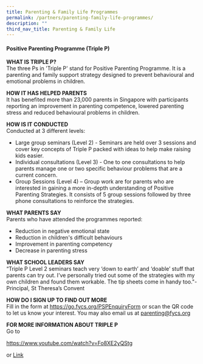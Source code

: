 ```yaml
---
title: Parenting & Family Life Programmes
permalink: /partners/parenting-family-life-programmes/
description: ""
third_nav_title: Parenting & Family Life
---
```

<h4>Positive Parenting Programme (Triple P)</h4>
<p><strong>WHAT IS TRIPLE P?<br /></strong>The three Ps in 'Triple P' stand for Positive Parenting Programme. It is a parenting and family support strategy designed to prevent behavioural and emotional problems in children.</p>
<p><strong>HOW IT HAS HELPED PARENTS&nbsp;<br /></strong>It has benefited more than 23,000 parents in Singapore with participants reporting an improvement in parenting competence, lowered parenting stress and reduced behavioural problems in children.</p>
<p><strong>HOW IS IT CONDUCTED<br /></strong>Conducted at 3 different levels:&nbsp;</p>
<ul>
<li>Large group seminars (Level 2) - Seminars are held over 3 sessions and cover key concepts of Triple P packed with ideas to help make raising kids easier.&nbsp;</li>
<li>Individual consultations (Level 3) - One to one consultations to help parents manage one or two specific behaviour problems that are a current concern.&nbsp;</li>
<li>Group Sessions (Level 4) &ndash; Group work are for parents who are interested in gaining a more in-depth understanding of Positive Parenting Strategies. It consists of 5 group sessions followed by three phone consultations to reinforce the strategies.&nbsp;</li>
</ul>
<p><strong>WHAT PARENTS SAY<br /></strong>Parents who have attended the programmes reported:&nbsp;</p>
<ul>
<li>Reduction in negative emotional state&nbsp;</li>
<li>Reduction in children's difficult behaviours&nbsp;</li>
<li>Improvement in parenting competency&nbsp;</li>
<li>Decrease in parenting stress&nbsp;</li>
</ul>
<p><strong>WHAT SCHOOL LEADERS SAY<br /></strong>&ldquo;Triple P Level 2 seminars teach very &lsquo;down to earth&rsquo; and &lsquo;doable&rsquo; stuff that parents can try out. I&rsquo;ve personally tried out some of the strategies with my own children and found them workable. The tip sheets come in handy too."- Principal, St Theresa&rsquo;s Convent</p>
<p><strong>HOW DO I SIGN UP TO FIND OUT MORE<br /></strong>Fill in the form at <a href="https://go.fycs.org/PSPEnquiryForm"> https://go.fycs.org/PSPEnquiryForm</a> or scan the QR code to let us know your interest. You may also email us at <a href="mailto:parenting@fycs.org">parenting@fycs.org</a></p>
<p><strong>FOR MORE INFORMATION ABOUT TRIPLE P<br /></strong>Go to <p><a href="https://www.youtube.com/watch?v=Fo8XE2yQStg">https://www.youtube.com/watch?v=Fo8XE2yQStg</a></p> or <a href="https://www.family-central.sg/news-articles/help-my-child-just-wont-listen/">Link</a>&nbsp;</p>
